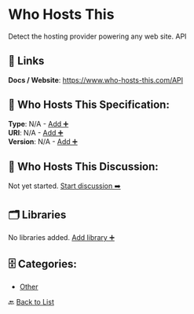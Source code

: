 # Who Hosts This

Detect the hosting provider powering any web site. API

##  🔗 Links
**Docs / Website**: https://www.who-hosts-this.com/API

## 🧬 Who Hosts This Specification:
**Type**: N/A - [Add ➕](https://github.com/apis-list/apis-list/edit/main/apis.yaml#L21885)  
**URI**: N/A - [Add ➕](https://github.com/apis-list/apis-list/edit/main/apis.yaml#L21885)  
**Version**: N/A - [Add ➕](https://github.com/apis-list/apis-list/edit/main/apis.yaml#L21885)

## 💬 Who Hosts This Discussion:
Not yet started. [Start discussion ➡️](https://github.com/apis-list/apis-list/discussions/new)

## 🗂️ Libraries

No libraries added. [Add library ➕](https://github.com/apis-list/apis-list/edit/main/apis.yaml#L21885)    


## 🗄️ Categories:
- [Other](https://github.com/apis-list/apis-list#other-)

🔙  [Back to List](https://github.com/apis-list/apis-list)
